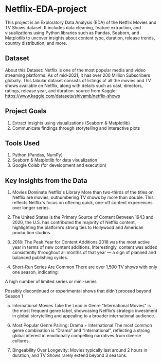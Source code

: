 # Netflix-EDA-project
This project is an Exploratory Data Analysis (EDA) of the Netflix Movies and TV Shows dataset. It includes data cleaning, feature extraction, and visualizations using Python libraries such as Pandas, Seaborn, and Matplotlib to uncover insights about content type, duration, release trends, country distribution, and more.

## Dataset
About this Dataset: Netflix is one of the most popular media and video streaming platforms. As of mid-2021, it has over 200 Million Subscribers globally. This tabular dataset consists of listings of all the movies and TV shows available on Netflix, along with details such as cast, directors, ratings, release year, and duration.
source from Kaggle: https://www.kaggle.com/datasets/shivamb/netflix-shows

## Project Goals
1. Extract insights using visualizations (Seaborn & Matplotlib)
2. Communicate findings through storytelling and interactive plots

## Tools Used
1. Python (Pandas, NumPy)
2. Seaborn & Matplotlib for data visualization
3. Google Colab (for development and execution)

## Key Insights from the Data
1. Movies Dominate Netflix's Library
More than two-thirds of the titles on Netflix are movies, outnumbering TV shows by more than double. This reflects Netflix's focus on offering quick, one-off content experiences over longer series.

2. The United States is the Primary Source of Content
Between 1943 and 2020, the U.S. has contributed the majority of Netflix content, highlighting the platform’s strong ties to Hollywood and American production studios.

3. 2018: The Peak Year for Content Additions
2018 was the most active year in terms of new content additions. Interestingly, content was added consistently throughout all months of that year — a sign of planned and balanced publishing cycles.

4. Short-Run Series Are Common
There are over 1,500 TV shows with only one season, indicating:

A high number of limited series or mini-series

Possibly discontinued or experimental shows that didn’t proceed beyond Season 1

5. International Movies Take the Lead in Genre
"International Movies" is the most frequent genre label, showcasing Netflix’s strategic investment in global storytelling and appealing to a broader international audience.

6. Most Popular Genre Pairing: Drama + International
The most common genre combination is “Drama” and “International”, reflecting a strong global interest in emotionally compelling narratives from diverse cultures.

7. Bingeability Over Longevity:
Movies typically last around 2 hours in duration, and TV Shows rarely extend beyond 3 seasons.
